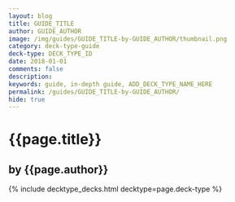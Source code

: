 ```yaml
---
layout: blog
title: GUIDE_TITLE
author: GUIDE_AUTHOR
image: /img/guides/GUIDE_TITLE-by-GUIDE_AUTHOR/thumbnail.png
category: deck-type-guide
deck-type: DECK_TYPE_ID
date: 2018-01-01
comments: false
description: 
keywords: guide, in-depth guide, ADD_DECK_TYPE_NAME_HERE
permalink: /guides/GUIDE_TITLE-by-GUIDE_AUTHOR/
hide: true
---
```


# {{page.title}}
## by {{page.author}}



{% include decktype_decks.html decktype=page.deck-type %}